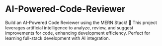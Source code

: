 # AI-Powered-Code-Reviewer
Build an AI-Powered Code Reviewer using the MERN Stack! 🚀 This project leverages artificial intelligence to analyze, review, and suggest improvements for code, enhancing development efficiency. Perfect for learning full-stack development with AI integration.
